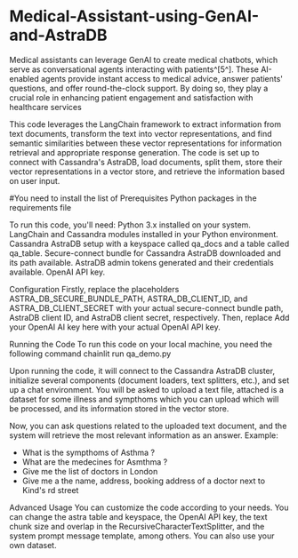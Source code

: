 # Medical-Assistant-using-GenAI-and-AstraDB

Medical assistants can leverage GenAI to create medical chatbots, which serve as conversational agents interacting with patients^[5^]. These AI-enabled agents provide instant access to medical advice, answer patients' questions, and offer round-the-clock support. By doing so, they play a crucial role in enhancing patient engagement and satisfaction with healthcare services

This code leverages the LangChain framework to extract information from text documents, transform the text into vector representations, and find semantic similarities between these vector representations for information retrieval and appropriate response generation. The code is set up to connect with Cassandra's AstraDB, load documents, split them, store their vector representations in a vector store, and retrieve the information based on user input.

#You need to install the list of Prerequisites Python packages in the requirements file 

To run this code, you'll need:
Python 3.x installed on your system.
LangChain and Cassandra modules installed in your Python environment.
Cassandra AstraDB setup with a keyspace called qa_docs and a table called qa_table.
Secure-connect bundle for Cassandra AstraDB downloaded and its path available.
AstraDB admin tokens generated and their credentials available.
OpenAI API key.

Configuration
Firstly, replace the placeholders ASTRA_DB_SECURE_BUNDLE_PATH, ASTRA_DB_CLIENT_ID, and ASTRA_DB_CLIENT_SECRET with your actual secure-connect bundle path, AstraDB client ID, and AstraDB client secret, respectively.
Then, replace Add your OpenAI AI key here with your actual OpenAI API key.

Running the Code
To run this code on your local machine, you need the following command 
chainlit run qa_demo.py 

Upon running the code, it will connect to the Cassandra AstraDB cluster, initialize several components (document loaders, text splitters, etc.), and set up a chat environment. You will be asked to upload a text file, attached is a dataset for some illness and sympthoms which you can upload  which will be processed, and its information stored in the vector store.

Now, you can ask questions related to the uploaded text document, and the system will retrieve the most relevant information as an answer.
Example: 
- What is the sympthoms of Asthma ? 
- What are the medecines for Asmthma ? 
- Give me the list of doctors in London
- Give me a the name, address, booking address of a doctor next to Kind's rd street

Advanced Usage
You can customize the code according to your needs. You can change the astra table and keyspace, the OpenAI API key, the text chunk size and overlap in the RecursiveCharacterTextSplitter, and the system prompt message template, among others.
You can also use your own dataset. 
